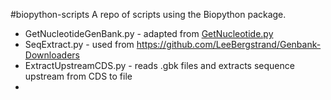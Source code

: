 #biopython-scripts
A repo of scripts using the Biopython package.

* GetNucleotideGenBank.py - adapted from [GetNucleotide.py](https://github.com/LeeBergstrand/Genbank-Downloaders/blob/master/GetNucleotide.py)
* SeqExtract.py - used from https://github.com/LeeBergstrand/Genbank-Downloaders
* ExtractUpstreamCDS.py - reads .gbk files and extracts sequence upstream from CDS to file
* 
